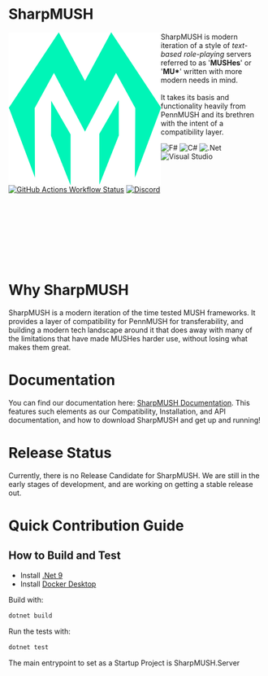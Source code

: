 # SharpMUSH
<img align="left" width="300em" src="./Solution Files/Logo.svg" alt="A sharp logo for SharpMUSH."/>
SharpMUSH is modern iteration of a style of <em>text-based role-playing</em> servers referred to as '<b>MUSHes</b>' or '<b>MU*</b>' written with more modern needs in mind.
<br/>
<br/>
It takes its basis and functionality heavily from PennMUSH and its brethren with the intent of a compatibility layer.

![F#](https://img.shields.io/badge/f%23-%23239120.svg?style=for-the-badge&logo=c-sharp&logoColor=white)
![C#](https://img.shields.io/badge/c%23-%23239120.svg?style=for-the-badge&logo=c-sharp&logoColor=white)
![.Net](https://img.shields.io/badge/.NET-5C2D91?style=for-the-badge&logo=.net&logoColor=white)
![Visual Studio](https://img.shields.io/badge/Visual%20Studio-5C2D91.svg?style=for-the-badge&logo=visual-studio&logoColor=white)<br/>
[![GitHub Actions Workflow Status](https://img.shields.io/github/actions/workflow/status/SharpMUSH/SharpMUSH/dotnet.yml?style=for-the-badge)](https://github.com/SharpMUSH/SharpMUSH/actions/workflows/dotnet.yml)
[![Discord](https://img.shields.io/discord/1216626296642343044?style=for-the-badge&refresh=1)](https://discord.gg/jYErRbqaC9)

<br/>
<br/>
<br/>
<br/>
<br/>
<br/>
<br/>

# Why SharpMUSH
SharpMUSH is a modern iteration of the time tested MUSH frameworks. It provides a layer of compatibility for PennMUSH for transferability, and building a modern tech landscape around it that does away with many of the limitations that have made MUSHes harder use, without losing what makes them great.

# Documentation
You can find our documentation here: [SharpMUSH Documentation](https://sharpmush.com).
This features such elements as our Compatibility, Installation, and API documentation, and how to download SharpMUSH and get up and running!

# Release Status
Currently, there is no Release Candidate for SharpMUSH. 
We are still in the early stages of development, and are working on getting a stable release out.

# Quick Contribution Guide
## How to Build and Test
- Install [.Net 9](https://dotnet.microsoft.com/en-us/download/dotnet/9.0)
- Install [Docker Desktop](https://www.docker.com/products/docker-desktop/)

Build with:
```bash
dotnet build
```

Run the tests with:
```bash
dotnet test
```

The main entrypoint to set as a Startup Project is SharpMUSH.Server
